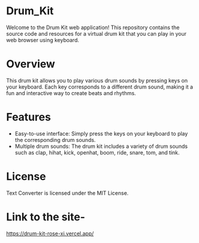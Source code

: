 # Drum_Kit
Welcome to the Drum Kit web application! This repository contains the source code and resources for a virtual drum kit that you can play in your web browser using keyboard.

# Overview
This drum kit allows you to play various drum sounds by pressing keys on your keyboard. Each key corresponds to a different drum sound, making it a fun and interactive way to create beats and rhythms.

# Features

- Easy-to-use interface: Simply press the keys on your keyboard to play the corresponding drum sounds.
- Multiple drum sounds: The drum kit includes a variety of drum sounds such as clap, hihat, kick, openhat, boom, ride, snare, tom, and tink.

# License

Text Converter is licensed under the MIT License.

# Link to the site- 

https://drum-kit-rose-xi.vercel.app/

